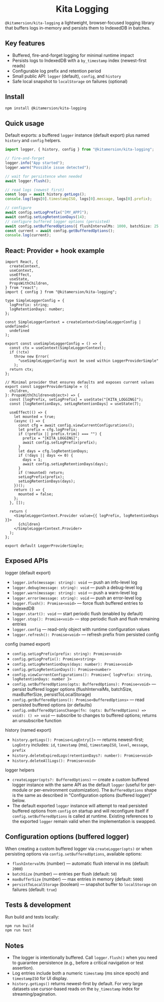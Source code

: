<h1 align="center"><strong>Kita Logging</strong></h1>

`@kitamersion/kita-logging` a lightweight, browser-focused logging library that buffers logs in-memory and persists them to IndexedDB in batches.

## Key features

- Buffered, fire-and-forget logging for minimal runtime impact
- Persists logs to IndexedDB with a `by_timestamp` index (newest-first reads)
- Configurable log prefix and retention period
- Small public API: `logger` (default), `config`, and `history`
- Safe local snapshot to `localStorage` on failures (optional)

## Install

```bash
npm install @kitamersion/kita-logging
```

## Quick usage

Default exports: a buffered `logger` instance (default export) plus named `history` and `config` helpers.

```ts
import logger, { history, config } from "@kitamersion/kita-logging";

// fire-and-forget
logger.info("App started");
logger.warn("Possible issue detected");

// wait for persistence when needed
await logger.flush();

// read logs (newest first)
const logs = await history.getLogs();
console.log(logs[0].timestampISO, logs[0].message, logs[0].prefix);

// configure
await config.setLogPrefix("[MY_APP]");
await config.setLogRetentionDays(14);
// configure buffered logger options (persisted)
await config.setBufferedOptions({ flushIntervalMs: 1000, batchSize: 25 });
const current = await config.getBufferedOptions();
console.log(current);
```

## React: Provider + hook example

```tsx
import React, {
  createContext,
  useContext,
  useEffect,
  useState,
  PropsWithChildren,
} from "react";
import { config } from "@kitamersion/kita-logging";

type SimpleLoggerConfig = {
  logPrefix: string;
  logRetentionDays: number;
};

const SimpleLoggerContext = createContext<SimpleLoggerConfig | undefined>(
  undefined
);

export const useSimpleLoggerConfig = () => {
  const ctx = useContext(SimpleLoggerContext);
  if (!ctx)
    throw new Error(
      "useSimpleLoggerConfig must be used within LoggerProviderSimple"
    );
  return ctx;
};

// Minimal provider that ensures defaults and exposes current values
export const LoggerProviderSimple = ({
  children,
}: PropsWithChildren<object>) => {
  const [logPrefix, setLogPrefix] = useState("[KITA_LOGGING]");
  const [logRetentionDays, setLogRetentionDays] = useState(7);

  useEffect(() => {
    let mounted = true;
    (async () => {
      const cfg = await config.viewCurrentConfigurations();
      let prefix = cfg.logPrefix;
      if (!prefix || prefix.trim() === "") {
        prefix = "[KITA_LOGGING]";
        await config.setLogPrefix(prefix);
      }
      let days = cfg.logRetentionDays;
      if (!days || days <= 0) {
        days = 1;
        await config.setLogRetentionDays(days);
      }
      if (!mounted) return;
      setLogPrefix(prefix);
      setLogRetentionDays(days);
    })();
    return () => {
      mounted = false;
    };
  }, []);

  return (
    <SimpleLoggerContext.Provider value={{ logPrefix, logRetentionDays }}>
      {children}
    </SimpleLoggerContext.Provider>
  );
};

export default LoggerProviderSimple;
```

## Exposed APIs

logger (default export)

- `logger.info(message: string): void` — push an info-level log
- `logger.debug(message: string): void` — push a debug-level log
- `logger.warn(message: string): void` — push a warn-level log
- `logger.error(message: string): void` — push an error-level log
- `logger.flush(): Promise<void>` — force flush buffered entries to IndexedDB
- `logger.start(): void` — start periodic flush (enabled by default)
- `logger.stop(): Promise<void>` — stop periodic flush and flush remaining entries
- `logger.config` — read-only object with runtime configuration values
- `logger.refresh(): Promise<void>` — refresh prefix from persisted config

config (named export)

- `config.setLogPrefix(prefix: string): Promise<void>`
- `config.getLogPrefix(): Promise<string>`
- `config.setLogRetentionDays(days: number): Promise<void>`
- `config.getLogRetentionDays(): Promise<number>`
- `config.viewCurrentConfigurations(): Promise<{ logPrefix: string, logRetentionDays: number }>`
- `config.setBufferedOptions(opts: BufferedOptions): Promise<void>` — persist buffered logger options (flushIntervalMs, batchSize, maxBufferSize, persistToLocalStorage)
- `config.getBufferedOptions(): Promise<BufferedOptions>` — read persisted buffered options (or defaults)
- `config.onBufferedOptionsChange(fn: (opts: BufferedOptions) => void): () => void` — subscribe to changes to buffered options; returns an unsubscribe function

history (named export)

- `history.getLogs(): Promise<LogEntry[]>` — returns newest-first; `LogEntry` includes: `id`, `timestamp` (ms), `timestampISO`, `level`, `message`, `prefix`
- `history.deleteExpiredLogs(retentionDays?: number): Promise<void>`
- `history.deleteAllLogs(): Promise<void>`

logger helpers

- `createLogger(opts?: BufferedOptions)` — create a custom buffered logger instance with the same API as the default `logger` (useful for per-module or per-environment customization). The `BufferedOptions` shape is the same as described in "Configuration options (buffered logger)" below.
- The default exported `logger` instance will attempt to read persisted buffered options from `config` on startup and will reconfigure itself if `config.setBufferedOptions` is called at runtime. Existing references to the exported `logger` remain valid when the implementation is swapped.

## Configuration options (buffered logger)

When creating a custom buffered logger via `createLogger(opts)` or when persisting options via `config.setBufferedOptions`, available options:

- `flushIntervalMs` (number) — automatic flush interval in ms (default: `2000`)
- `batchSize` (number) — entries per flush (default: `50`)
- `maxBufferSize` (number) — max entries in memory (default: `5000`)
- `persistToLocalStorage` (boolean) — snapshot buffer to `localStorage` on failures (default: `true`)

## Tests & development

Run build and tests locally:

```bash
npm run build
npm run test
```

## Notes

- The logger is intentionally buffered. Call `logger.flush()` when you need to guarantee persistence (e.g., before a critical navigation or test assertion).
- Log entries include both a numeric `timestamp` (ms since epoch) and `timestampISO` for UI display.
- `history.getLogs()` returns newest-first by default. For very large datasets use cursor-based reads on the `by_timestamp` index for streaming/pagination.
